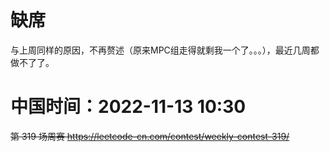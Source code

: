 
# 缺席

与上周同样的原因，不再赘述（原来MPC组走得就剩我一个了。。。），最近几周都做不了了。

# 中国时间：2022-11-13 10:30

~~第 319 场周赛 https://leetcode-cn.com/contest/weekly-contest-319/~~
